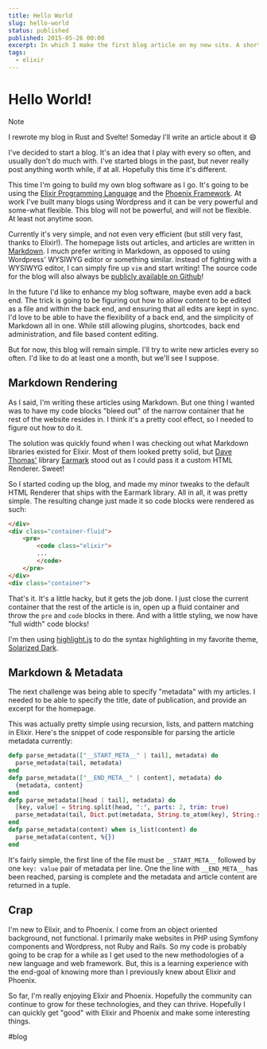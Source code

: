```yaml
---
title: Hello World
slug: hello-world
status: published
published: 2015-05-26 00:00
excerpt: In which I make the first blog article on my new site. A short introduction to my blog, and the technologies behind it.
tags:
  - elixir
---
```

# Hello World!

> [!NOTE]
> I rewrote my blog in Rust and Svelte! Someday I'll write an article about it
> :smile:

I've decided to start a blog. It's an idea that I play with every so often, and usually don't do much with. I've started blogs in the past, but never really post anything worth while, if at all. Hopefully this time it's different.

This time I'm going to build my own blog software as I go. It's going to be using the [Elixir Programming Language][] and the [Phoenix Framework][]. At work I've built many blogs using Wordpress and it can be very powerful and some-what flexible. This blog will not be powerful, and will not be flexible. At least not anytime soon.

Currently it's very simple, and not even very efficient (but still very fast, thanks to Elixir!). The homepage lists out articles, and articles are written in [Markdown][]. I much prefer writing in Markdown, as opposed to using Wordpress' WYSIWYG editor or something similar. Instead of fighting with a WYSIWYG editor, I can simply fire up `vim` and start writing! The source code for the blog will also always be [publicly available on Github][repo]!

In the future I'd like to enhance my blog software, maybe even add a back end. The trick is going to be figuring out how to allow content to be edited as a file and within the back end, and ensuring that all edits are kept in sync. I'd love to be able to have the flexibility of a back end, and the simplicity of Markdown all in one. While still allowing plugins, shortcodes, back end administration, and file based content editing.

But for now, this blog will remain simple. I'll try to write new articles every so often. I'd like to do at least one a month, but we'll see I suppose.

## Markdown Rendering

As I said, I'm writing these articles using Markdown. But one thing I wanted was to have my code blocks "bleed out" of the narrow container that he rest of the website resides in. I think it's a pretty cool effect, so I needed to figure out how to do it.

The solution was quickly found when I was checking out what Markdown libraries existed for Elixir. Most of them looked pretty solid, but [Dave Thomas'][] library [Earmark][] stood out as I could pass it a custom HTML Renderer. Sweet!

So I started coding up the blog, and made my minor tweaks to the default HTML Renderer that ships with the Earmark library. All in all, it was pretty simple. The resulting change just made it so code blocks were rendered as such:

```html
</div>
<div class="container-fluid">
    <pre>
        <code class="elixir">
        ...
        </code>
    </pre>
</div>
<div class="container">
```

That's it. It's a little hacky, but it gets the job done. I just close the current container that the rest of the article is in, open up a fluid container and throw the `pre` and `code` blocks in there. And with a little styling, we now have "full width" code blocks!

I'm then using [highlight.js][] to do the syntax highlighting in my favorite theme, [Solarized Dark][].

## Markdown & Metadata

The next challenge was being able to specify "metadata" with my articles. I needed to be able to specify the title, date of publication, and provide an excerpt for the homepage.

This was actually pretty simple using recursion, lists, and pattern matching in Elixir. Here's the snippet of code responsible for parsing the article metadata currently:

```elixir
defp parse_metadata(["__START_META__" | tail], metadata) do
  parse_metadata(tail, metadata)
end
defp parse_metadata(["__END_META__" | content], metadata) do
  {metadata, content}
end
defp parse_metadata([head | tail], metadata) do
  [key, value] = String.split(head, ":", parts: 2, trim: true)
  parse_metadata(tail, Dict.put(metadata, String.to_atom(key), String.strip(value)))
end
defp parse_metadata(content) when is_list(content) do
  parse_metadata(content, %{})
end
```

It's fairly simple, the first line of the file must be `__START_META__` followed by one `key: value` pair of metadata per line. One the line with `__END_META__` has been reached, parsing is complete and the metadata and article content are returned in a tuple.

## Crap

I'm new to Elixir, and to Phoenix. I come from an object oriented background, not functional. I primarily make websites in PHP using Symfony components and Wordpress, not Ruby and Rails. So my code is probably going to be crap for a while as I get used to the new methodologies of a new language and web framework. But, this is a learning experience with the end-goal of knowing more than I previously knew about Elixir and Phoenix.

So far, I'm really enjoying Elixir and Phoenix. Hopefully the community can continue to grow for these technologies, and they can thrive. Hopefully I can quickly get "good" with Elixir and Phoenix and make some interesting things.


[Elixir Programming Language]: http://elixir-lang.org/
[Phoenix Framework]: http://www.phoenixframework.org/
[Markdown]: http://en.wikipedia.org/wiki/Markdown
[repo]: https://github.com/marcaddeo/marc.cx
[Dave Thomas']: http://pragdave.me/
[Earmark]: https://github.com/pragdave/earmark
[highlight.js]: https://highlightjs.org/
[Solarized Dark]: http://ethanschoonover.com/solarized

#blog